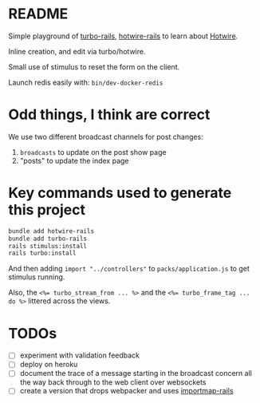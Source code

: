 # README

Simple playground of [turbo-rails](https://github.com/hotwired/turbo-rails), [hotwire-rails](https://github.com/hotwired/hotwire-rails) to learn about [Hotwire](https://hotwired.dev/).

Inline creation, and edit via turbo/hotwire.

Small use of stimulus to reset the form on the client.

Launch redis easily with: `bin/dev-docker-redis`

# Odd things, I think are correct

We use two different broadcast channels for post changes:
1. `broadcasts` to update on the post show page
2. "posts" to update the index page

# Key commands used to generate this project
```bash
bundle add hotwire-rails
bundle add turbo-rails
rails stimulus:install
rails turbo:install
```
And then adding `import "../controllers"` to `packs/application.js` to get stimulus running.

Also, the `<%= turbo_stream_from ... %>` and the `<%= turbo_frame_tag ... do %>` littered across the views.

# TODOs
- [ ] experiment with validation feedback
- [ ] deploy on heroku
- [ ] document the trace of a message starting in the broadcast concern all the way back through to the web client over websockets
- [ ] create a version that drops webpacker and uses [importmap-rails](https://github.com/rails/importmap-rails)
